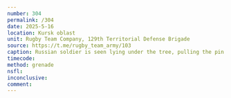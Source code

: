 ```yaml
---
number: 304
permalink: /304
date: 2025-5-16
location: Kursk oblast
unit: Rugby Team Company, 129th Territorial Defense Brigade
source: https://t.me/rugby_team_army/103
caption: Russian soldier is seen lying under the tree, pulling the pin on his grenade and putting it to his neck until it detonates
timecode: 
method: grenade
nsfl: 
inconclusive: 
comment: 
---
```

<script async src="https://telegram.org/js/telegram-widget.js?22" data-telegram-post="rugby_team_army/103" data-width="100%"></script>